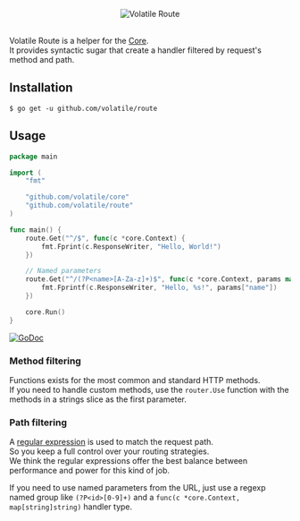 <p align="center"><img src="http://volatile.whitedevops.com/images/repositories/route/logo.png" alt="Volatile Route" title="Volatile Route"><br><br></p>

Volatile Route is a helper for the [Core](https://github.com/volatile/core).  
It provides syntactic sugar that create a handler filtered by request's method and path.

## Installation

```Shell
$ go get -u github.com/volatile/route
```

## Usage

```Go
package main

import (
	"fmt"

	"github.com/volatile/core"
	"github.com/volatile/route"
)

func main() {
	route.Get("^/$", func(c *core.Context) {
		fmt.Fprint(c.ResponseWriter, "Hello, World!")
	})

	// Named parameters
	route.Get("^/(?P<name>[A-Za-z]+)$", func(c *core.Context, params map[string]string) {
		fmt.Fprintf(c.ResponseWriter, "Hello, %s!", params["name"])
	})

	core.Run()
}
```

[![GoDoc](https://godoc.org/github.com/volatile/route?status.svg)](https://godoc.org/github.com/volatile/route)

### Method filtering

Functions exists for the most common and standard HTTP methods.  
If you need to handle custom methods, use the `router.Use` function with the methods in a strings slice as the first parameter.

### Path filtering

A [regular expression](https://golang.org/pkg/regexp/syntax/) is used to match the request path.  
So you keep a full control over your routing strategies.  
We think the regular expressions offer the best balance between performance and power for this kind of job.

If you need to use named parameters from the URL, just use a regexp named group like `(?P<id>[0-9]+)` and a `func(c *core.Context, map[string]string)` handler type.
